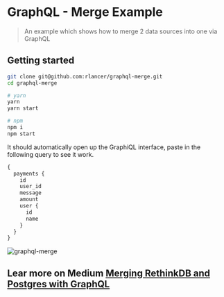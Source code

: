# GraphQL - Merge Example 

> An example which shows how to merge 2 data sources into one via GraphQL

## Getting started 

```bash
git clone git@github.com:rlancer/graphql-merge.git
cd graphql-merge 

# yarn  
yarn
yarn start 

# npm 
npm i 
npm start
```

It should automatically open up the GraphiQL interface, paste in the following query to see it work.

```graphql
{
  payments {
    id
    user_id
    message
    amount
    user {
      id
      name
    }
  }
}

```

![graphql-merge](https://user-images.githubusercontent.com/1339007/31953649-800fd524-b8b1-11e7-9520-98fc7d3b5490.png)


## Lear more on Medium [Merging RethinkDB and Postgres with GraphQL](https://medium.com/@robizm/merging-rethinkdb-and-postgres-with-graphql-b8801f69c8ea)

